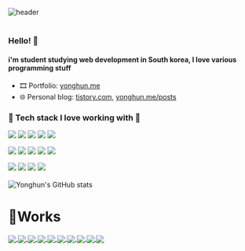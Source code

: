![header](https://capsule-render.vercel.app/api?type=cylinder&text=Yonghun&fontAlign=40&fontSize=40&desc=Github&descAlign=60&descAlignY=50&theme=radical&animation=blink)  
<br>
### Hello! 👋
#### i'm student studying web development in South korea, I love various programming stuff
- 🎞️ Portfolio: [yonghun.me](https://www.yonghun.me/)
- 🌐 Personal blog: [tistory.com](https://2yh-develop4jeon.tistory.com/), [yonghun.me/posts](https://www.yonghun.me/posts)
### 🚀 Tech stack I love working with 🚀
<!-- Frontend -->
<img src="https://img.shields.io/badge/HTML-E34F26?style=for-the-badge&logo=html5&logoColor=white"> <img src="https://img.shields.io/badge/CSS-1572B6?style=for-the-badge&logo=css3&logoColor=white">
<img src="https://img.shields.io/badge/JavaScript-F7DF1E?style=for-the-badge&logo=javascript&logoColor=black">
<img src="https://img.shields.io/badge/TypeScript-3178C6?style=for-the-badge&logo=typescript&logoColor=white">
<img src="https://img.shields.io/badge/React-61DAFB?style=for-the-badge&logo=react&logoColor=black">

<img src="https://img.shields.io/badge/Next.js-000000?style=for-the-badge&logo=nextdotjs&logoColor=white"> <img src="https://img.shields.io/badge/TailwindCSS-06B6D4?style=for-the-badge&logo=tailwindcss&logoColor=white">
<img src="https://img.shields.io/badge/React Query-FF4154?style=for-the-badge&logo=reactquery&logoColor=white">
<img src="https://img.shields.io/badge/Zustand-000000?style=for-the-badge&logo=zustand&logoColor=white">
<img src="https://img.shields.io/badge/React Native-61DAFB?style=for-the-badge&logo=react&logoColor=black">

<img src="https://img.shields.io/badge/Node.js-339933?style=for-the-badge&logo=nodedotjs&logoColor=white"> <img src="https://img.shields.io/badge/PostgreSQL-4169E1?style=for-the-badge&logo=postgresql&logoColor=white">
<img src="https://img.shields.io/badge/Rust-000000?style=for-the-badge&logo=rust&logoColor=white">
<img src="https://img.shields.io/badge/WebAssembly-654FF0?style=for-the-badge&logo=webassembly&logoColor=white">
<br>
<br>
![Yonghun's GitHub stats](https://github-readme-stats.vercel.app/api?username=2YH02&show_icons=true&theme=radical)
<br>
# 🔧Works
<a href="https://github.com/2YH02/portfolio-fe">
  <img align="center" src="https://github-readme-stats.vercel.app/api/pin?username=2YH02&repo=portfolio-fe&theme=radical&cache_seconds=86400" />
</a>

<a href="https://github.com/2YH02/portfolio-be">
  <img align="center" src="https://github-readme-stats.vercel.app/api/pin?username=2YH02&repo=portfolio-be&theme=radical&cache_seconds=86400" />
</a>

<a href="https://github.com/2YH02/img-toolkit">
  <img align="center" src="https://github-readme-stats.vercel.app/api/pin?username=2YH02&repo=img-toolkit&theme=radical&cache_seconds=86400" />
</a>

<a href="https://github.com/2YH02/img-toolkit-rust">
  <img align="center" src="https://github-readme-stats.vercel.app/api/pin?username=2YH02&repo=img-toolkit-rust&theme=radical&cache_seconds=86400" />
</a>

<a href="https://github.com/2YH02/k-pullup">
  <img align="center" src="https://github-readme-stats.vercel.app/api/pin?username=2YH02&repo=k-pullup&theme=radical&cache_seconds=86400" />
</a>

<a href="https://github.com/WinnerOne-LETS/LETS_FE">
  <img align="center" src="https://github-readme-stats.vercel.app/api/pin?username=WinnerOne-LETS&repo=LETS_FE&theme=radical&cache_seconds=86400" />
</a>

<a href="https://github.com/2YH02/cookie-s">
  <img align="center" src="https://github-readme-stats.vercel.app/api/pin?username=2YH02&repo=cookie-s&theme=radical&cache_seconds=86400" />
</a>

<a href="https://github.com/Yanolza-Miniproject/frontend">
  <img align="center" src="https://github-readme-stats.vercel.app/api/pin?username=Yanolza-Miniproject&repo=frontend&theme=radical&cache_seconds=86400" />
</a>

<a href="https://github.com/pepero-1/liar-game">
  <img align="center" src="https://github-readme-stats.vercel.app/api/pin?username=pepero-1&repo=liar-game&theme=radical&cache_seconds=86400" />
</a>

<a href="https://github.com/2YH02/pichub">
  <img align="center" src="https://github-readme-stats.vercel.app/api/pin?username=2YH02&repo=pichub&theme=radical&cache_seconds=86400" />
</a>

